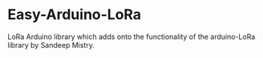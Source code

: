 # Easy-Arduino-LoRa
LoRa Arduino library which adds onto the functionality of the arduino-LoRa library by Sandeep Mistry.
